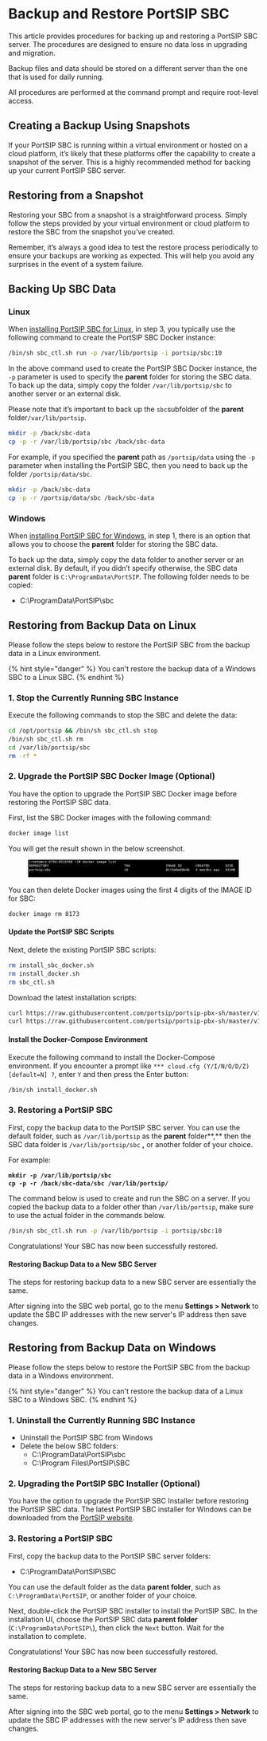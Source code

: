 # Backup and Restore PortSIP SBC

This article provides procedures for backing up and restoring a PortSIP SBC server. The procedures are designed to ensure no data loss in upgrading and migration.

Backup files and data should be stored on a different server than the one that is used for daily running.

All procedures are performed at the command prompt and require root-level access.

## **Creating a Backup Using Snapshots**

If your PortSIP SBC is running within a virtual environment or hosted on a cloud platform, it’s likely that these platforms offer the capability to create a snapshot of the server. This is a highly recommended method for backing up your current PortSIP SBC server.

## **Restoring from a Snapshot**

Restoring your SBC from a snapshot is a straightforward process. Simply follow the steps provided by your virtual environment or cloud platform to restore the SBC from the snapshot you’ve created.

Remember, it’s always a good idea to test the restore process periodically to ensure your backups are working as expected. This will help you avoid any surprises in the event of a system failure.

## **Backing Up SBC  Data**

### **Linux**&#x20;

When [installing PortSIP SBC for Linux](../../portsip-sbc-administration-guide/1-installation-of-the-portsip-sbc.md#step-3-create-and-run-the-portsip-sbc-docker-container-instance), in step 3, you typically use the following command to create the PortSIP SBC Docker instance:

```bash
/bin/sh sbc_ctl.sh run -p /var/lib/portsip -i portsip/sbc:10
```

In the above command used to create the PortSIP SBC Docker instance, the `-p` parameter is used to specify the **parent** folder for storing the SBC data. To back up the data, simply copy the folder `/var/lib/portsip/sbc` to another server or an external disk.

Please note that it’s important to back up the `sbc`subfolder of the **parent** folder`/var/lib/portsip`.

```sh
mkdir -p /back/sbc-data
cp -p -r /var/lib/portsip/sbc /back/sbc-data
```

For example, if you specified the **parent**  path as `/portsip/data` using the `-p` parameter when installing the PortSIP SBC, then you need to back up the folder `/portsip/data/sbc`.

```sh
mkdir -p /back/sbc-data
cp -p -r /portsip/data/sbc /back/sbc-data
```

### **Windows**&#x20;

When [installing PortSIP SBC for Windows](../../portsip-sbc-administration-guide/1-installation-of-the-portsip-sbc.md#step-1-installing-a-fresh-portsip-sbc-for-windows), in step 1, there is an option that allows you to choose the **parent** folder for storing the SBC data.&#x20;

To back up the data, simply copy the data folder to another server or an external disk. By default, if you didn’t specify otherwise, the SBC data **parent** folder is `C:\ProgramData\PortSIP`. The following folder needs to be copied:

* C:\ProgramData\PortSIP\sbc

## **Restoring from Backup Data on Linux**

Please follow the steps below to restore the PortSIP SBC from the backup data in a Linux environment.

{% hint style="danger" %}
You can't restore the backup data of a Windows SBC to a Linux SBC.
{% endhint %}

### **1. Stop the Currently Running SBC Instance**

Execute the following commands to stop the SBC and delete the data:

```bash
cd /opt/portsip && /bin/sh sbc_ctl.sh stop
/bin/sh sbc_ctl.sh rm
cd /var/lib/portsip/sbc
rm -rf *
```

### **2. Upgrade the PortSIP SBC Docker Image (Optional)**

You have the option to upgrade the PortSIP SBC Docker image before restoring the PortSIP SBC data.

First, list the SBC Docker images with the following command:

```bash
docker image list
```

You will get the result shown in the below screenshot.

<figure><img src="../../../.gitbook/assets/sbc_image.png" alt=""><figcaption></figcaption></figure>

You can then delete Docker images using the first 4 digits of the IMAGE ID for SBC:

```bash
docker image rm 8173 
```

#### **Update the PortSIP SBC Scripts**

Next, delete the existing PortSIP SBC scripts:

```bash
rm install_sbc_docker.sh
rm install_docker.sh
rm sbc_ctl.sh
```

Download the latest installation scripts:

```bash
curl https://raw.githubusercontent.com/portsip/portsip-pbx-sh/master/v16.x/new/install_docker.sh -o install_docker.sh
curl https://raw.githubusercontent.com/portsip/portsip-pbx-sh/master/v16.x/new/sbc_ctl.sh -o sbc_ctl.sh
```

#### **Install the Docker-Compose Environment**

Execute the following command to install the Docker-Compose environment. If you encounter a prompt like `*** cloud.cfg (Y/I/N/O/D/Z) [default=N] ?`, enter `Y` and then press the Enter button:

```bash
/bin/sh install_docker.sh
```

### **3. Restoring a PortSIP SBC**

First, copy the backup data to the PortSIP SBC server. You can use the default folder, such as `/var/lib/portsip` as the **parent** folder**,** then the SBC data folder is  `/var/lib/portsip/sbc`  **,** or another folder of your choice.

For example:

<pre class="language-sh"><code class="lang-sh"><strong>mkdir -p /var/lib/portsip/sbc
</strong><strong>cp -p -r /back/sbc-data/sbc /var/lib/portsip/
</strong></code></pre>

The command below is used to create and run the SBC on a server. If you copied the backup data to a folder other than `/var/lib/portsip`, make sure to use the actual folder in the commands below.

```sh
/bin/sh sbc_ctl.sh run -p /var/lib/portsip -i portsip/sbc:10
```

Congratulations! Your SBC has now been successfully restored.

#### **Restoring Backup Data to a New SBC Server**

The steps for restoring backup data to a new SBC server are essentially the same.&#x20;

After signing into the SBC web portal, go to the menu **Settings > Network** to update the SBC IP addresses with the new server's IP address then save changes.

## **Restoring from Backup Data on Windows**

Please follow the steps below to restore the PortSIP SBC from the backup data in a Windows environment.

{% hint style="danger" %}
You can't restore the backup data of a Linux SBC to a Windows SBC.
{% endhint %}

### **1. Uninstall the Currently Running SBC Instance**

* Uninstall the PortSIP SBC from Windows
* Delete the below SBC folders:
  * C:\ProgramData\PortSIP\sbc
  * C:\Program Files\PortSIP\SBC

### **2. Upgrading the PortSIP SBC Installer (Optional)**

You have the option to upgrade the PortSIP SBC Installer before restoring the PortSIP SBC data. The latest PortSIP SBC installer for Windows can be downloaded from the [PortSIP website](https://www.portsip.com/download-portsip-sbc/).

### **3. Restoring a PortSIP SBC**

First, copy the backup data to the PortSIP SBC server folders:

* C:\ProgramData\PortSIP\SBC

You can use the default folder as the data **parent folder**, such as `C:\ProgramData\PortSIP`, or another folder of your choice.

Next, double-click the PortSIP SBC installer to install the PortSIP SBC. In the installation UI, choose the PortSIP SBC data **parent folder** (`C:\ProgramData\PortSIP\`), then click the `Next` button. Wait for the installation to complete.&#x20;

Congratulations! Your SBC has now been successfully restored.

#### **Restoring Backup Data to a New SBC Server**

The steps for restoring backup data to a new SBC server are essentially the same.&#x20;

After signing into the SBC web portal, go to the menu **Settings > Network** to update the SBC IP addresses with the new server's IP address then save changes.

